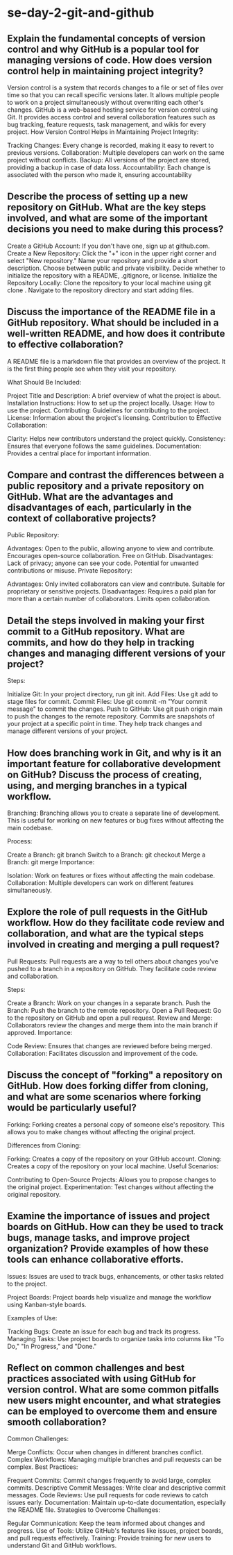 # se-day-2-git-and-github
## Explain the fundamental concepts of version control and why GitHub is a popular tool for managing versions of code. How does version control help in maintaining project integrity?
Version control is a system that records changes to a file or set of files over time so that you can recall specific versions later. It allows multiple people to work on a project simultaneously without overwriting each other's changes.
GitHub is a web-based hosting service for version control using Git. It provides access control and several collaboration features such as bug tracking, feature requests, task management, and wikis for every project.
How Version Control Helps in Maintaining Project Integrity:

Tracking Changes: Every change is recorded, making it easy to revert to previous versions.
Collaboration: Multiple developers can work on the same project without conflicts.
Backup: All versions of the project are stored, providing a backup in case of data loss.
Accountability: Each change is associated with the person who made it, ensuring accountability

## Describe the process of setting up a new repository on GitHub. What are the key steps involved, and what are some of the important decisions you need to make during this process?
Create a GitHub Account: If you don't have one, sign up at github.com.
Create a New Repository:
Click the "+" icon in the upper right corner and select "New repository."
Name your repository and provide a short description.
Choose between public and private visibility.
Decide whether to initialize the repository with a README, .gitignore, or license.
Initialize the Repository Locally:
Clone the repository to your local machine using git clone <repository-url>.
Navigate to the repository directory and start adding files.

## Discuss the importance of the README file in a GitHub repository. What should be included in a well-written README, and how does it contribute to effective collaboration?
A README file is a markdown file that provides an overview of the project. It is the first thing people see when they visit your repository.

What Should Be Included:

Project Title and Description: A brief overview of what the project is about.
Installation Instructions: How to set up the project locally.
Usage: How to use the project.
Contributing: Guidelines for contributing to the project.
License: Information about the project's licensing.
Contribution to Effective Collaboration:

Clarity: Helps new contributors understand the project quickly.
Consistency: Ensures that everyone follows the same guidelines.
Documentation: Provides a central place for important information.

## Compare and contrast the differences between a public repository and a private repository on GitHub. What are the advantages and disadvantages of each, particularly in the context of collaborative projects?
Public Repository:

Advantages:
Open to the public, allowing anyone to view and contribute.
Encourages open-source collaboration.
Free on GitHub.
Disadvantages:
Lack of privacy; anyone can see your code.
Potential for unwanted contributions or misuse.
Private Repository:

Advantages:
Only invited collaborators can view and contribute.
Suitable for proprietary or sensitive projects.
Disadvantages:
Requires a paid plan for more than a certain number of collaborators.
Limits open collaboration.

## Detail the steps involved in making your first commit to a GitHub repository. What are commits, and how do they help in tracking changes and managing different versions of your project?
Steps:

Initialize Git: In your project directory, run git init.
Add Files: Use git add <file> to stage files for commit.
Commit Files: Use git commit -m "Your commit message" to commit the changes.
Push to GitHub: Use git push origin main to push the changes to the remote repository.
Commits are snapshots of your project at a specific point in time. They help track changes and manage different versions of your project.

## How does branching work in Git, and why is it an important feature for collaborative development on GitHub? Discuss the process of creating, using, and merging branches in a typical workflow.
Branching:
Branching allows you to create a separate line of development. This is useful for working on new features or bug fixes without affecting the main codebase.

Process:

Create a Branch: git branch <branch-name>
Switch to a Branch: git checkout <branch-name>
Merge a Branch: git merge <branch-name>
Importance:

Isolation: Work on features or fixes without affecting the main codebase.
Collaboration: Multiple developers can work on different features simultaneously.

## Explore the role of pull requests in the GitHub workflow. How do they facilitate code review and collaboration, and what are the typical steps involved in creating and merging a pull request?
Pull Requests:
Pull requests are a way to tell others about changes you've pushed to a branch in a repository on GitHub. They facilitate code review and collaboration.

Steps:

Create a Branch: Work on your changes in a separate branch.
Push the Branch: Push the branch to the remote repository.
Open a Pull Request: Go to the repository on GitHub and open a pull request.
Review and Merge: Collaborators review the changes and merge them into the main branch if approved.
Importance:

Code Review: Ensures that changes are reviewed before being merged.
Collaboration: Facilitates discussion and improvement of the code.

## Discuss the concept of "forking" a repository on GitHub. How does forking differ from cloning, and what are some scenarios where forking would be particularly useful?
Forking:
Forking creates a personal copy of someone else's repository. This allows you to make changes without affecting the original project.

Differences from Cloning:

Forking: Creates a copy of the repository on your GitHub account.
Cloning: Creates a copy of the repository on your local machine.
Useful Scenarios:

Contributing to Open-Source Projects: Allows you to propose changes to the original project.
Experimentation: Test changes without affecting the original repository.

## Examine the importance of issues and project boards on GitHub. How can they be used to track bugs, manage tasks, and improve project organization? Provide examples of how these tools can enhance collaborative efforts.
Issues:
Issues are used to track bugs, enhancements, or other tasks related to the project.

Project Boards:
Project boards help visualize and manage the workflow using Kanban-style boards.

Examples of Use:

Tracking Bugs: Create an issue for each bug and track its progress.
Managing Tasks: Use project boards to organize tasks into columns like "To Do," "In Progress," and "Done."

## Reflect on common challenges and best practices associated with using GitHub for version control. What are some common pitfalls new users might encounter, and what strategies can be employed to overcome them and ensure smooth collaboration?
Common Challenges:

Merge Conflicts: Occur when changes in different branches conflict.
Complex Workflows: Managing multiple branches and pull requests can be complex.
Best Practices:

Frequent Commits: Commit changes frequently to avoid large, complex commits.
Descriptive Commit Messages: Write clear and descriptive commit messages.
Code Reviews: Use pull requests for code reviews to catch issues early.
Documentation: Maintain up-to-date documentation, especially the README file.
Strategies to Overcome Challenges:

Regular Communication: Keep the team informed about changes and progress.
Use of Tools: Utilize GitHub's features like issues, project boards, and pull requests effectively.
Training: Provide training for new users to understand Git and GitHub workflows.
